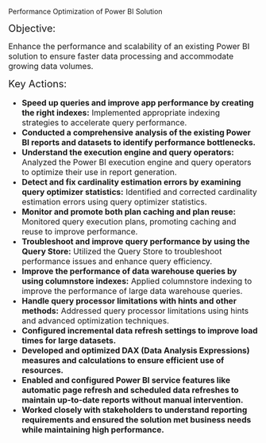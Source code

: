 Performance Optimization of Power BI Solution

<span style="font-size:20px;">Objective:</span>

<span style="font-size:16px;">Enhance the performance and scalability of an existing Power BI solution to ensure faster data processing and accommodate growing data volumes.</span>

<span style="font-size:20px;">Key Actions:</span>

<ul style="font-size:16px;">
  <li><strong>Speed up queries and improve app performance by creating the right indexes:</strong> Implemented appropriate indexing strategies to accelerate query performance.</li>
  <li><strong>Conducted a comprehensive analysis of the existing Power BI reports and datasets to identify performance bottlenecks.</strong></li>
  <li><strong>Understand the execution engine and query operators:</strong> Analyzed the Power BI execution engine and query operators to optimize their use in report generation.</li>
  <li><strong>Detect and fix cardinality estimation errors by examining query optimizer statistics:</strong> Identified and corrected cardinality estimation errors using query optimizer statistics.</li>
  <li><strong>Monitor and promote both plan caching and plan reuse:</strong> Monitored query execution plans, promoting caching and reuse to improve performance.</li>
  <li><strong>Troubleshoot and improve query performance by using the Query Store:</strong> Utilized the Query Store to troubleshoot performance issues and enhance query efficiency.</li>
  <li><strong>Improve the performance of data warehouse queries by using columnstore indexes:</strong> Applied columnstore indexing to improve the performance of large data warehouse queries.</li>
  <li><strong>Handle query processor limitations with hints and other methods:</strong> Addressed query processor limitations using hints and advanced optimization techniques.</li>
  <li><strong>Configured incremental data refresh settings to improve load times for large datasets.</strong></li>
  <li><strong>Developed and optimized DAX (Data Analysis Expressions) measures and calculations to ensure efficient use of resources.</strong></li>
  <li><strong>Enabled and configured Power BI service features like automatic page refresh and scheduled data refreshes to maintain up-to-date reports without manual intervention.</strong></li>
  <li><strong>Worked closely with stakeholders to understand reporting requirements and ensured the solution met business needs while maintaining high performance.</strong></li>
</ul>
